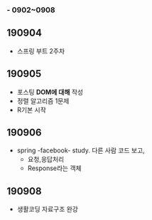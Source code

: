 ### - 0902~0908



## 190904

- 스프링 부트 2주차 

  

## 190905

- 포스팅 **DOM에 대해** 작성
- 정렬 알고리즘 1문제
- R기본 시작



## 190906

- spring -facebook- study. 다른 사람 코드 보고,
  - 요청,응답처리
  - Response라는 객체



## 190908

- 생활코딩 자료구조 완강

